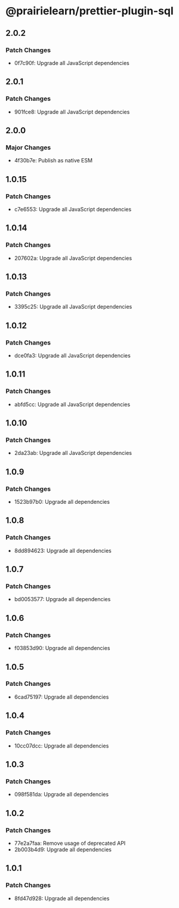 # @prairielearn/prettier-plugin-sql

## 2.0.2

### Patch Changes

- 0f7c90f: Upgrade all JavaScript dependencies

## 2.0.1

### Patch Changes

- 901fce8: Upgrade all JavaScript dependencies

## 2.0.0

### Major Changes

- 4f30b7e: Publish as native ESM

## 1.0.15

### Patch Changes

- c7e6553: Upgrade all JavaScript dependencies

## 1.0.14

### Patch Changes

- 207602a: Upgrade all JavaScript dependencies

## 1.0.13

### Patch Changes

- 3395c25: Upgrade all JavaScript dependencies

## 1.0.12

### Patch Changes

- dce0fa3: Upgrade all JavaScript dependencies

## 1.0.11

### Patch Changes

- abfd5cc: Upgrade all JavaScript dependencies

## 1.0.10

### Patch Changes

- 2da23ab: Upgrade all JavaScript dependencies

## 1.0.9

### Patch Changes

- 1523b97b0: Upgrade all dependencies

## 1.0.8

### Patch Changes

- 8dd894623: Upgrade all dependencies

## 1.0.7

### Patch Changes

- bd0053577: Upgrade all dependencies

## 1.0.6

### Patch Changes

- f03853d90: Upgrade all dependencies

## 1.0.5

### Patch Changes

- 6cad75197: Upgrade all dependencies

## 1.0.4

### Patch Changes

- 10cc07dcc: Upgrade all dependencies

## 1.0.3

### Patch Changes

- 098f581da: Upgrade all dependencies

## 1.0.2

### Patch Changes

- 77e2a7faa: Remove usage of deprecated API
- 2b003b4d9: Upgrade all dependencies

## 1.0.1

### Patch Changes

- 8fd47d928: Upgrade all dependencies
